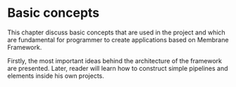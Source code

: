 # Basic concepts

This chapter discuss basic concepts that are used in the project and which are fundamental for programmer to create applications based on Membrane Framework. 

Firstly, the most important ideas behind the architecture of the framework are presented. Later, reader will learn how to construct simple pipelines and elements inside his own projects.
